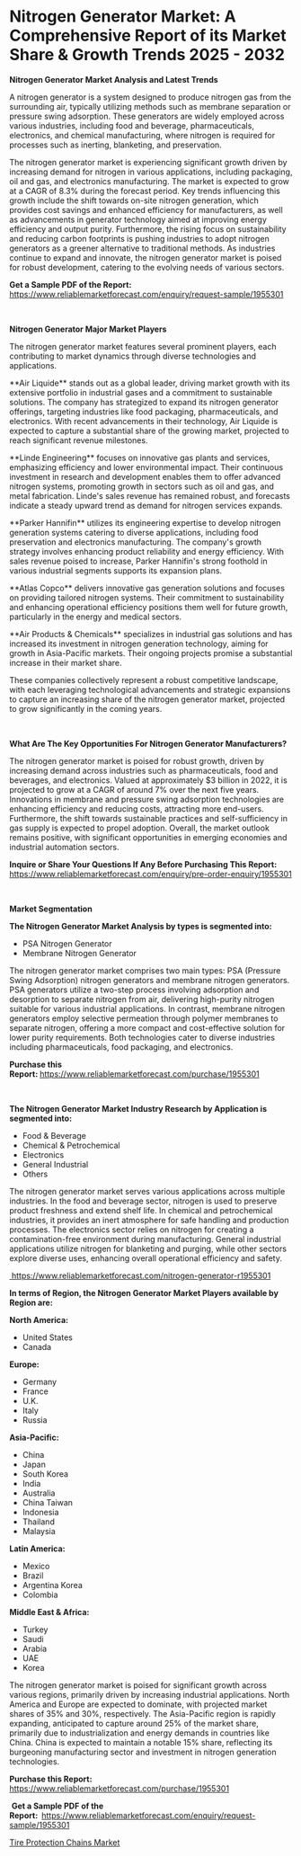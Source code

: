 <p><h1>Nitrogen Generator Market: A Comprehensive Report of its Market Share & Growth Trends 2025 - 2032</h1></p><p><strong>Nitrogen Generator Market Analysis and Latest Trends</strong></p>
<p><p>A nitrogen generator is a system designed to produce nitrogen gas from the surrounding air, typically utilizing methods such as membrane separation or pressure swing adsorption. These generators are widely employed across various industries, including food and beverage, pharmaceuticals, electronics, and chemical manufacturing, where nitrogen is required for processes such as inerting, blanketing, and preservation.</p><p>The nitrogen generator market is experiencing significant growth driven by increasing demand for nitrogen in various applications, including packaging, oil and gas, and electronics manufacturing. The market is expected to grow at a CAGR of 8.3% during the forecast period. Key trends influencing this growth include the shift towards on-site nitrogen generation, which provides cost savings and enhanced efficiency for manufacturers, as well as advancements in generator technology aimed at improving energy efficiency and output purity. Furthermore, the rising focus on sustainability and reducing carbon footprints is pushing industries to adopt nitrogen generators as a greener alternative to traditional methods. As industries continue to expand and innovate, the nitrogen generator market is poised for robust development, catering to the evolving needs of various sectors.</p></p>
<p><strong>Get a Sample PDF of the Report:&nbsp;</strong> <a href="https://www.reliablemarketforecast.com/enquiry/request-sample/1955301?utm_campaign=2291&utm_medium=2&utm_source=Github&utm_content=ia&utm_term=17022025&utm_id=nitrogen-generator">https://www.reliablemarketforecast.com/enquiry/request-sample/1955301</a></p>
<p>&nbsp;</p>
<p><strong>Nitrogen Generator Major Market Players</strong></p>
<p><p>The nitrogen generator market features several prominent players, each contributing to market dynamics through diverse technologies and applications. </p><p>**Air Liquide** stands out as a global leader, driving market growth with its extensive portfolio in industrial gases and a commitment to sustainable solutions. The company has strategized to expand its nitrogen generator offerings, targeting industries like food packaging, pharmaceuticals, and electronics. With recent advancements in their technology, Air Liquide is expected to capture a substantial share of the growing market, projected to reach significant revenue milestones.</p><p>**Linde Engineering** focuses on innovative gas plants and services, emphasizing efficiency and lower environmental impact. Their continuous investment in research and development enables them to offer advanced nitrogen systems, promoting growth in sectors such as oil and gas, and metal fabrication. Linde's sales revenue has remained robust, and forecasts indicate a steady upward trend as demand for nitrogen services expands.</p><p>**Parker Hannifin** utilizes its engineering expertise to develop nitrogen generation systems catering to diverse applications, including food preservation and electronics manufacturing. The company's growth strategy involves enhancing product reliability and energy efficiency. With sales revenue poised to increase, Parker Hannifin's strong foothold in various industrial segments supports its expansion plans.</p><p>**Atlas Copco** delivers innovative gas generation solutions and focuses on providing tailored nitrogen systems. Their commitment to sustainability and enhancing operational efficiency positions them well for future growth, particularly in the energy and medical sectors.</p><p>**Air Products & Chemicals** specializes in industrial gas solutions and has increased its investment in nitrogen generation technology, aiming for growth in Asia-Pacific markets. Their ongoing projects promise a substantial increase in their market share.</p><p>These companies collectively represent a robust competitive landscape, with each leveraging technological advancements and strategic expansions to capture an increasing share of the nitrogen generator market, projected to grow significantly in the coming years.</p></p>
<p>&nbsp;</p>
<p><strong>What Are The Key Opportunities For Nitrogen Generator Manufacturers?</strong></p>
<p><p>The nitrogen generator market is poised for robust growth, driven by increasing demand across industries such as pharmaceuticals, food and beverages, and electronics. Valued at approximately $3 billion in 2022, it is projected to grow at a CAGR of around 7% over the next five years. Innovations in membrane and pressure swing adsorption technologies are enhancing efficiency and reducing costs, attracting more end-users. Furthermore, the shift towards sustainable practices and self-sufficiency in gas supply is expected to propel adoption. Overall, the market outlook remains positive, with significant opportunities in emerging economies and industrial automation sectors.</p></p>
<p><strong>Inquire or Share Your Questions If Any Before Purchasing This Report:</strong> <a href="https://www.reliablemarketforecast.com/enquiry/pre-order-enquiry/1955301?utm_campaign=2291&utm_medium=2&utm_source=Github&utm_content=ia&utm_term=17022025&utm_id=nitrogen-generator">https://www.reliablemarketforecast.com/enquiry/pre-order-enquiry/1955301</a></p>
<p>&nbsp;</p>
<p><strong>Market Segmentation</strong></p>
<p><strong>The Nitrogen Generator Market Analysis by types is segmented into:</strong></p>
<p><ul><li>PSA Nitrogen Generator</li><li>Membrane Nitrogen Generator</li></ul></p>
<p><p>The nitrogen generator market comprises two main types: PSA (Pressure Swing Adsorption) nitrogen generators and membrane nitrogen generators. PSA generators utilize a two-step process involving adsorption and desorption to separate nitrogen from air, delivering high-purity nitrogen suitable for various industrial applications. In contrast, membrane nitrogen generators employ selective permeation through polymer membranes to separate nitrogen, offering a more compact and cost-effective solution for lower purity requirements. Both technologies cater to diverse industries including pharmaceuticals, food packaging, and electronics.</p></p>
<p><strong>Purchase this Report:&nbsp;</strong><a href="https://www.reliablemarketforecast.com/purchase/1955301?utm_campaign=2291&utm_medium=2&utm_source=Github&utm_content=ia&utm_term=17022025&utm_id=nitrogen-generator">https://www.reliablemarketforecast.com/purchase/1955301</a></p>
<p>&nbsp;</p>
<p><strong>The Nitrogen Generator Market Industry Research by Application is segmented into:</strong></p>
<p><ul><li>Food & Beverage</li><li>Chemical & Petrochemical</li><li>Electronics</li><li>General Industrial</li><li>Others</li></ul></p>
<p><p>The nitrogen generator market serves various applications across multiple industries. In the food and beverage sector, nitrogen is used to preserve product freshness and extend shelf life. In chemical and petrochemical industries, it provides an inert atmosphere for safe handling and production processes. The electronics sector relies on nitrogen for creating a contamination-free environment during manufacturing. General industrial applications utilize nitrogen for blanketing and purging, while other sectors explore diverse uses, enhancing overall operational efficiency and safety.</p></p>
<p><a href="https://www.reliablemarketforecast.com/nitrogen-generator-r1955301?utm_campaign=2291&utm_medium=2&utm_source=Github&utm_content=ia&utm_term=17022025&utm_id=nitrogen-generator">&nbsp;https://www.reliablemarketforecast.com/nitrogen-generator-r1955301</a></p>
<p><strong>In terms of Region, the Nitrogen Generator Market Players available by Region are:</strong></p>
<p>
    <p> <strong> North America: </strong>
        <ul>
            <li>United States</li>
            <li>Canada</li>
        </ul>
        </p> 
    <p> <strong> Europe: </strong>
        <ul>
            <li>Germany</li>
            <li>France</li>
            <li>U.K.</li>
            <li>Italy</li>
            <li>Russia</li>
        </ul>
        </p> 
    <p> <strong> Asia-Pacific: </strong>
        <ul>
            <li>China</li>
            <li>Japan</li>
            <li>South Korea</li>
            <li>India</li>
            <li>Australia</li>
            <li>China Taiwan</li>
            <li>Indonesia</li>
            <li>Thailand</li>
            <li>Malaysia</li>
        </ul>
        </p> 
    <p> <strong> Latin America: </strong>
        <ul>
            <li>Mexico</li>
            <li>Brazil</li>
            <li>Argentina Korea</li>
            <li>Colombia</li>
        </ul>
        </p> 
    <p> <strong> Middle East & Africa: </strong>
        <ul>
            <li>Turkey</li>
            <li>Saudi</li>
            <li>Arabia</li>
            <li>UAE</li>
            <li>Korea</li>
        </ul>
    </p>
    </p>
<p><p>The nitrogen generator market is poised for significant growth across various regions, primarily driven by increasing industrial applications. North America and Europe are expected to dominate, with projected market shares of 35% and 30%, respectively. The Asia-Pacific region is rapidly expanding, anticipated to capture around 25% of the market share, primarily due to industrialization and energy demands in countries like China. China is expected to maintain a notable 15% share, reflecting its burgeoning manufacturing sector and investment in nitrogen generation technologies.</p></p>
<p><strong>Purchase this Report: </strong><a href="https://www.reliablemarketforecast.com/purchase/1955301?utm_campaign=2291&utm_medium=2&utm_source=Github&utm_content=ia&utm_term=17022025&utm_id=nitrogen-generator">https://www.reliablemarketforecast.com/purchase/1955301</a></p>
<p>&nbsp;<strong>Get a Sample PDF of the Report:&nbsp;&nbsp;</strong><a href="https://www.reliablemarketforecast.com/enquiry/request-sample/1955301?utm_campaign=2291&utm_medium=2&utm_source=Github&utm_content=ia&utm_term=17022025&utm_id=nitrogen-generator">https://www.reliablemarketforecast.com/enquiry/request-sample/1955301</a></p>
<p><strong></strong></p>
<p><p><a href="https://github.com/lehumiston1971679/Market-Research-Report-List-1/blob/main/tire-protection-chains-market.md?utm_campaign=2291&utm_medium=2&utm_source=Github&utm_content=ia&utm_term=17022025&utm_id=nitrogen-generator">Tire Protection Chains Market</a></p></p>